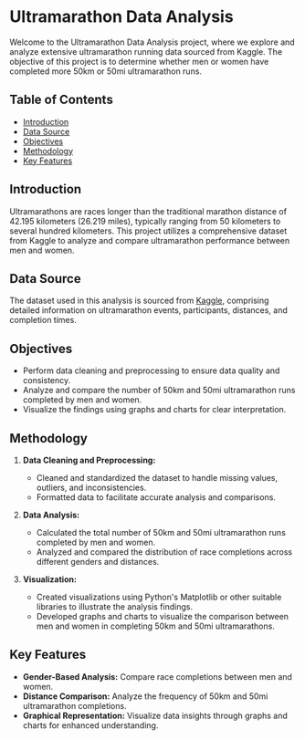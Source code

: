 # Ultramarathon Data Analysis

Welcome to the Ultramarathon Data Analysis project, where we explore and analyze extensive ultramarathon running data sourced from Kaggle. The objective of this project is to determine whether men or women have completed more 50km or 50mi ultramarathon runs.

## Table of Contents
- [Introduction](#introduction)
- [Data Source](#data-source)
- [Objectives](#objectives)
- [Methodology](#methodology)
- [Key Features](#key-features)

## Introduction

Ultramarathons are races longer than the traditional marathon distance of 42.195 kilometers (26.219 miles), typically ranging from 50 kilometers to several hundred kilometers. This project utilizes a comprehensive dataset from Kaggle to analyze and compare ultramarathon performance between men and women.

## Data Source

The dataset used in this analysis is sourced from [Kaggle](https://www.kaggle.com/datasets/aiaiaidavid/the-big-dataset-of-ultra-marathon-running?resource=download), comprising detailed information on ultramarathon events, participants, distances, and completion times.

## Objectives

- Perform data cleaning and preprocessing to ensure data quality and consistency.
- Analyze and compare the number of 50km and 50mi ultramarathon runs completed by men and women.
- Visualize the findings using graphs and charts for clear interpretation.

## Methodology

1. **Data Cleaning and Preprocessing:**
   - Cleaned and standardized the dataset to handle missing values, outliers, and inconsistencies.
   - Formatted data to facilitate accurate analysis and comparisons.

2. **Data Analysis:**
   - Calculated the total number of 50km and 50mi ultramarathon runs completed by men and women.
   - Analyzed and compared the distribution of race completions across different genders and distances.

3. **Visualization:**
   - Created visualizations using Python's Matplotlib or other suitable libraries to illustrate the analysis findings.
   - Developed graphs and charts to visualize the comparison between men and women in completing 50km and 50mi ultramarathons.

## Key Features

- **Gender-Based Analysis:** Compare race completions between men and women.
- **Distance Comparison:** Analyze the frequency of 50km and 50mi ultramarathon completions.
- **Graphical Representation:** Visualize data insights through graphs and charts for enhanced understanding.

